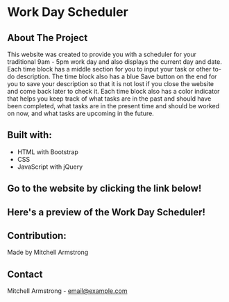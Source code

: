 # Work Day Scheduler

## About The Project
This website was created to provide you with a scheduler for your traditional 9am - 5pm work day and also displays the current day and date. Each time block has a middle section for you to input your task or other to-do description. The time block also has a blue Save button on the end for you to save your description so that it is not lost if you close the website and come back later to check it. Each time block also has a color indicator that helps you keep track of what tasks are in the past and should have been completed, what tasks are in the present time and should be worked on now, and what tasks are upcoming in the future.

## Built with:
- HTML with Bootstrap
- CSS
- JavaScript with jQuery

## Go to the website by clicking the link below!


## Here's a preview of the Work Day Scheduler!


## Contribution:
Made by Mitchell Armstrong

## Contact
Mitchell Armstrong - email@example.com
